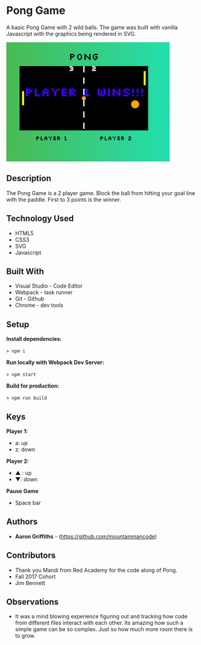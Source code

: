 # Pong Game

A basic Pong Game with 2 wild balls. The game was built with vanilla Javascript with the graphics being rendered in SVG.

  ![Pong Screen Shot](public/images/pong.png "Pong Game")

## Description

The Pong Game is a 2 player game. Block the ball from hitting your goal line with the paddle. First to 3 points is the winner.

## Technology Used
* HTML5
* CSS3
* SVG
* Javascript

## Built With

* Visual Studio - Code Editor
* Webpack - task runner
* Git - Github
* Chrome - dev tools

## Setup

**Install dependencies:**

`> npm i`

**Run locally with Webpack Dev Server:**

`> npm start`

**Build for production:**

`> npm run build`

## Keys

**Player 1:**
* a: up
* z: down

**Player 2:**
* ▲ : up
* ▼: down

**Pause Game**
* Space bar

## Authors

* **Aaron Griffiths** - (https://github.com/mountainmancode)

## Contributors

* Thank you Mandi from Red Academy for the code along of Pong.
* Fall 2017 Cohort
* Jim Bennett

## Observations
* It was a mind blowing experience figuring out and tracking how code from different files interact with each other. Its amazing how such a simple game can be so complex. Just so how much more room there is to grow. 